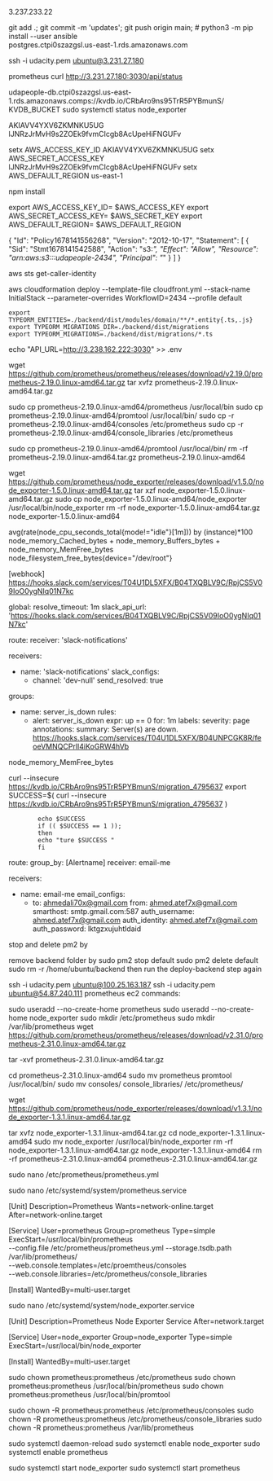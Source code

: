 3.237.233.22 

git add .; git commit -m 'updates'; git push origin main;
          # python3 -m pip install --user ansible   
postgres.ctpi0szazgsl.us-east-1.rds.amazonaws.com

ssh -i udacity.pem ubuntu@3.231.27.180



prometheus
curl http://3.231.27.180:3030/api/status

udapeople-db.ctpi0szazgsl.us-east-1.rds.amazonaws.comps://kvdb.io/CRbAro9ns95TrR5PYBmunS/
KVDB_BUCKET
sudo systemctl status node_exporter

AKIAVV4YXV6ZKMNKU5UG
lJNRzJrMvH9s2ZOEk9fvmCIcgb8AcUpeHiFNGUFv

setx AWS_ACCESS_KEY_ID AKIAVV4YXV6ZKMNKU5UG
setx AWS_SECRET_ACCESS_KEY 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
setx AWS_DEFAULT_REGION us-east-1

npm install 

export AWS_ACCESS_KEY_ID= $AWS_ACCESS_KEY
export AWS_SECRET_ACCESS_KEY= $AWS_SECRET_KEY
export AWS_DEFAULT_REGION= $AWS_DEFAULT_REGION

{
  "Id": "Policy1678141556268",
  "Version": "2012-10-17",
  "Statement": [
    {
      "Sid": "Stmt1678141542588",
      "Action": "s3:*",
      "Effect": "Allow",
      "Resource": "arn:aws:s3:::udapeople-2434",
      "Principal": "*"
    }
  ]
}

aws sts get-caller-identity

aws cloudformation deploy --template-file cloudfront.yml --stack-name InitialStack --parameter-overrides WorkflowID=2434 --profile default


    export TYPEORM_ENTITIES=./backend/dist/modules/domain/**/*.entity{.ts,.js}
    export TYPEORM_MIGRATIONS_DIR=./backend/dist/migrations
    export TYPEORM_MIGRATIONS=./backend/dist/migrations/*.ts

echo "API_URL=http://3.238.162.222:3030" >> .env


wget https://github.com/prometheus/prometheus/releases/download/v2.19.0/prometheus-2.19.0.linux-amd64.tar.gz
tar xvfz prometheus-2.19.0.linux-amd64.tar.gz

sudo cp prometheus-2.19.0.linux-amd64/prometheus /usr/local/bin
sudo cp prometheus-2.19.0.linux-amd64/promtool /usr/local/bin/
sudo cp -r prometheus-2.19.0.linux-amd64/consoles /etc/prometheus
sudo cp -r prometheus-2.19.0.linux-amd64/console_libraries /etc/prometheus

sudo cp prometheus-2.19.0.linux-amd64/promtool /usr/local/bin/
rm -rf prometheus-2.19.0.linux-amd64.tar.gz prometheus-2.19.0.linux-amd64


wget https://github.com/prometheus/node_exporter/releases/download/v1.5.0/node_exporter-1.5.0.linux-amd64.tar.gz
tar xzf node_exporter-1.5.0.linux-amd64.tar.gz
sudo cp node_exporter-1.5.0.linux-amd64/node_exporter /usr/local/bin/node_exporter
rm -rf node_exporter-1.5.0.linux-amd64.tar.gz node_exporter-1.5.0.linux-amd64

avg(rate(node_cpu_seconds_total{mode!="idle"}[1m])) by (instance)*100
node_memory_Cached_bytes + node_memory_Buffers_bytes + node_memory_MemFree_bytes
node_filesystem_free_bytes{device="/dev/root"} 

[webhook]
https://hooks.slack.com/services/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

global:
  resolve_timeout: 1m
  slack_api_url: 'https://hooks.slack.com/services/B04TXQBLV9C/RpjCS5V09IoO0ygNIq01N7kc'
 
route:
  receiver: 'slack-notifications'
 
receivers:
  - name: 'slack-notifications'
    slack_configs:
    - channel: 'dev-null'
      send_resolved: true


groups:
- name: server_is_down
  rules:
  - alert: server_is_down
    expr: up == 0
    for: 1m
    labels:
      severity: page
    annotations:
      summary: Server(s) are down.
https://hooks.slack.com/services/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

node_memory_MemFree_bytes

curl --insecure  https://kvdb.io/CRbAro9ns95TrR5PYBmunS/migration_4795637
            export SUCCESS=$( curl --insecure  https://kvdb.io/CRbAro9ns95TrR5PYBmunS/migration_4795637 )

            echo $SUCCESS
            if (( $SUCCESS == 1 ));
            then
            echo "ture $SUCCESS "
            fi

route:
  group_by: [Alertname]
  receiver: email-me

receivers:
- name: email-me
  email_configs:
  - to: ahmedali70x@gmail.com
    from: ahmed.atef7x@gmail.com
    smarthost: smtp.gmail.com:587
    auth_username: ahmed.atef7x@gmail.com
    auth_identity: ahmed.atef7x@gmail.com
    auth_password: lktgzxujuhtldaid

stop and delete pm2 by

remove backend folder by
 sudo pm2  stop default
sudo pm2 delete default
sudo rm -r /home/ubuntu/backend
then run the deploy-backend step again


ssh -i udacity.pem ubuntu@100.25.163.187
ssh -i udacity.pem ubuntu@54.87.240.111
prometheus ec2 commands:

sudo useradd --no-create-home prometheus
sudo useradd --no-create-home node_exporter
sudo mkdir /etc/prometheus
sudo mkdir /var/lib/prometheus
wget https://github.com/prometheus/prometheus/releases/download/v2.31.0/prometheus-2.31.0.linux-amd64.tar.gz

tar -xvf prometheus-2.31.0.linux-amd64.tar.gz

cd prometheus-2.31.0.linux-amd64
sudo mv prometheus promtool /usr/local/bin/
sudo mv consoles/ console_libraries/ /etc/prometheus/


wget https://github.com/prometheus/node_exporter/releases/download/v1.3.1/node_exporter-1.3.1.linux-amd64.tar.gz

tar xvfz node_exporter-1.3.1.linux-amd64.tar.gz
cd node_exporter-1.3.1.linux-amd64
sudo mv node_exporter /usr/local/bin/node_exporter
rm -rf node_exporter-1.3.1.linux-amd64.tar.gz  node_exporter-1.3.1.linux-amd64
rm -rf prometheus-2.31.0.linux-amd64  prometheus-2.31.0.linux-amd64.tar.gz

sudo nano /etc/prometheus/prometheus.yml

sudo nano /etc/systemd/system/prometheus.service

[Unit]
Description=Prometheus
Wants=network-online.target
After=network-online.target

[Service]
User=prometheus
Group=prometheus
Type=simple
ExecStart=/usr/local/bin/prometheus \
      --config.file /etc/prometheus/prometheus.yml
      --storage.tsdb.path /var/lib/prometheus/ \
      --web.console.templates=/etc/proemtheus/consoles \
      --web.console.libraries=/etc/prometheus/console_libraries

[Install]
WantedBy=multi-user.target

sudo nano /etc/systemd/system/node_exporter.service

[Unit]
Description=Prometheus Node Exporter Service
After=network.target

[Service]
User=node_exporter
Group=node_exporter
Type=simple
ExecStart=/usr/local/bin/node_exporter

[Install]
WantedBy=multi-user.target

sudo chown prometheus:prometheus /etc/prometheus
sudo chown prometheus:prometheus /usr/local/bin/prometheus
sudo chown prometheus:prometheus /usr/local/bin/promtool

sudo chown -R prometheus:prometheus /etc/prometheus/consoles 
sudo chown -R prometheus:prometheus /etc/prometheus/console_libraries
sudo chown -R prometheus:prometheus /var/lib/prometheus

sudo systemctl daemon-reload
sudo systemctl enable node_exporter
sudo systemctl enable prometheus

sudo systemctl start node_exporter
sudo systemctl start prometheus
